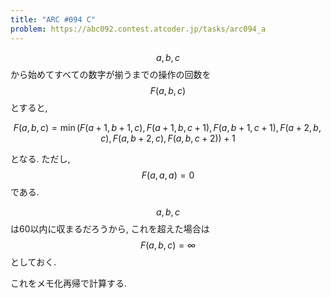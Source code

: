 ```yaml
---
title: "ARC #094 C"
problem: https://abc092.contest.atcoder.jp/tasks/arc094_a
---
```

$$ a, b, c $$ から始めてすべての数字が揃うまでの操作の回数を $$ F(a, b, c) $$ とすると,

$$
F(a, b, c) = \min(F(a+1, b+1, c), F(a+1, b, c+1), F(a, b+1, c+1), F(a+2, b, c), F(a, b+2, c), F(a, b, c+2)) + 1
$$

となる. ただし, $$ F(a, a, a) = 0 $$ である.

$$ a, b, c $$ は60以内に収まるだろうから, これを超えた場合は $$ F(a, b, c) = \infty $$ としておく.

これをメモ化再帰で計算する.
